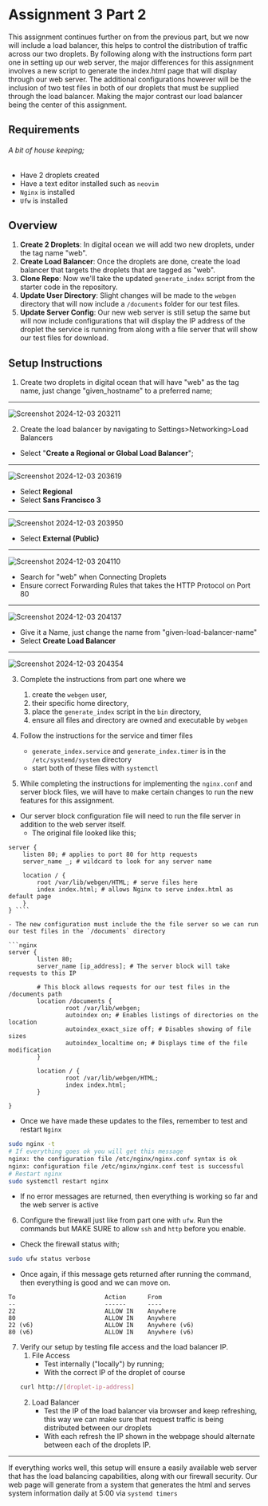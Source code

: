 # Assignment 3 Part 2


This assignment continues further on from the previous part, but we now will include a load balancer, this helps to control the distribution of traffic across our two droplets. By following along with the instructions form part one in setting up our web server, the major differences for this assignment involves a new script to generate the index.html page that will display through our web server. The additional configurations however will be the inclusion of two test files in both of our droplets that must be supplied through the load balancer. Making the major contrast our load balancer being the center of this assignment.

## Requirements
###### A bit of house keeping;
- Have 2 droplets created
- Have a text editor installed such as `neovim`
- `Nginx` is installed
- `Ufw` is installed

## Overview

1. **Create 2 Droplets**: In digital ocean we will add two new droplets, under the tag name "web".
2. **Create Load Balancer**: Once the droplets are done, create the load balancer that targets the droplets that are tagged as "web".
3. **Clone Repo**: Now we'll take the updated `generate_index` script from the starter code in the repository.
4. **Update User Directory**: Slight changes will be made to the `webgen` directory that will now include a `/documents` folder for our test files.
5. **Update Server Config**: Our new web server is still setup the same but will now include configurations that will display the IP address of the droplet the service is running from along with a file server that will show our test files for download. 

## Setup Instructions

1. Create two droplets in digital ocean that will have "web" as the tag name, just change "given_hostname" to a preferred name;
___
![Screenshot 2024-12-03 203211](https://github.com/user-attachments/assets/66c2176b-f270-4f7b-8db4-10f6430fd2df)


2. Create the load balancer by navigating to Settings>Networking>Load Balancers  
- Select "**Create a Regional or Global Load Balancer**";
___
![Screenshot 2024-12-03 203619](https://github.com/user-attachments/assets/0d708c36-99c6-462b-ae3f-beebe0eab3af)

- Select **Regional** 
- Select **Sans Francisco 3**
___
![Screenshot 2024-12-03 203950](https://github.com/user-attachments/assets/70b19d9b-2ce3-4315-bfb0-09dc44ada001)

- Select **External (Public)**
___
![Screenshot 2024-12-03 204110](https://github.com/user-attachments/assets/2f52c068-0058-440c-9428-2d11163dc518)

- Search for "web" when Connecting Droplets
- Ensure correct Forwarding Rules that takes the HTTP Protocol on Port 80
___
![Screenshot 2024-12-03 204137](https://github.com/user-attachments/assets/acbbfdca-92dc-4ff2-94a6-6fc2f329fbd0)

- Give it a Name, just change the name from "given-load-balancer-name"
- Select **Create Load Balancer**
___
![Screenshot 2024-12-03 204354](https://github.com/user-attachments/assets/758df6db-e8bb-42c2-88d2-f2ff79bd22e8)


3. Complete the instructions from part one where we 
	1. create the `webgen` user,  
	2. their specific home directory,
	3. place the `generate_index` script in the `bin` directory,
	4. ensure all files and directory are owned and executable by `webgen`

4. Follow the instructions for the service and timer files
	- `generate_index.service` and `generate_index.timer` is in the `/etc/systemd/system` directory
	- start both of these files with `systemctl`

5.  While completing the instructions for implementing the `nginx.conf` and server block files, we will have to make certain changes to run the new features for this assignment.
- Our server block configuration file will need to run the file server in addition to the web server itself.
	- The original file looked like this;

```nginx
server {
    listen 80; # applies to port 80 for http requests  
    server_name _; # wildcard to look for any server name

    location / {
        root /var/lib/webgen/HTML; # serve files here
        index index.html; # allows Nginx to serve index.html as default page
    }
} ````

- The new configuration must include the the file server so we can run our test files in the `/documents` directory
	
```nginx
server {
        listen 80;
        server_name [ip_address]; # The server block will take requests to this IP

		# This block allows requests for our test files in the /documents path
        location /documents {
                root /var/lib/webgen; 
                autoindex on; # Enables listings of directories on the location
                autoindex_exact_size off; # Disables showing of file sizes
                autoindex_localtime on; # Displays time of the file modification
        }

        location / {
                root /var/lib/webgen/HTML;
                index index.html;
        }

}
```

- Once we have made these updates to the files, remember to test and restart `Nginx`

```bash
sudo nginx -t
# If everything goes ok you will get this message
nginx: the configuration file /etc/nginx/nginx.conf syntax is ok
nginx: configuration file /etc/nginx/nginx.conf test is successful
# Restart nginx
sudo systemctl restart nginx
```
- If no error messages are returned, then everything is working so far and the web server is active

6. Configure the firewall just like from part one with `ufw`. Run the commands but MAKE SURE to allow `ssh` and `http` before you enable.
- Check the firewall status with;
```bash
sudo ufw status verbose
```

- Once again, if  this message gets returned after running the command, then everything is good and we can move on.

```text
To                         Action      From
--                         ------      ----
22                         ALLOW IN    Anywhere
80                         ALLOW IN    Anywhere
22 (v6)                    ALLOW IN    Anywhere (v6)
80 (v6)                    ALLOW IN    Anywhere (v6)
```

7. Verify our setup by testing file access and the load balancer IP.
	1. File Access
		- Test internally ("locally") by running;
		- With the correct IP of the droplet of course 
	```bash 
	curl http://[droplet-ip-address]
	```
	2. Load Balancer
		- Test the IP of the load balancer via browser and keep refreshing, this way we can make sure that request traffic is being distributed between our droplets
		- With each refresh the IP shown in the webpage should alternate between each of the droplets IP.


---
If everything works well, this setup will ensure a easily available web server that has the load balancing capabilities, along with our firewall security. Our web page will generate from a system that generates the html and serves system information daily at 5:00 via `systemd timers  `

